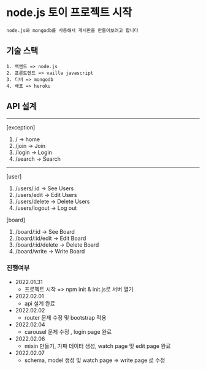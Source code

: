 # node.js 토이 프로젝트 시작
    node.js와 mongodb를 사용해서 게시판을 만들어보려고 합니다

## 기술 스택
    1. 백엔드 => node.js
    2. 프론트엔드 => vailla javascript
    3. 디비 => mongodb
    4. 배포 => heroku

## API 설계
<hr>

[exception]
1. / -> home
2. /join -> Join
3. /login -> Login
4. /search -> Search

<hr>

[user]
1. /users/:id -> See Users
2. /users/edit -> Edit Users
3. /users/delete -> Delete Users
4. /users/logout -> Log out

[board]
1. /board/:id -> See Board
2. /board/:id/edit -> Edit Board
3. /board/:id/delete -> Delete Board
4. /board/write -> Write Board


### 진행여부
* 2022.01.31
    - 프로젝트 시작 => npm init & init.js로 서버 열기
* 2022.02.01
    - api 설계 완료
* 2022.02.02
    - router 문제 수정 및 bootstrap 적용
* 2022.02.04
    - carousel 문제 수정 , login page 완료
* 2022.02.06
    - mixin 만들기, 가짜 데이터 생성, watch page 및 edit page 완료
* 2022.02.07
    - schema, model 생성 및 watch page => write page 로 수정

